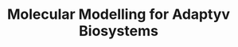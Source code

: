 ---
title: Molecular Modelling for Adaptyv Biosystems
slug: adaptyv-sybodies
description: At Adaptyv Biosystems, I worked on Absolut, a molecular dynamics pipeline to predict the binding affinity and structural stability of synthetic nanobodies across 16 SARS-CoV-2 spike protein variants. My contributions included implementing RMSD-based stability metrics, computing binding energy estimates, and building interactive Python modules for 3D visualization of receptor-binding domains. This work supported high-throughput screening of nanobody–antigen interactions for pandemic response and therapeutic design.
---